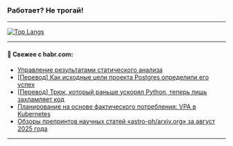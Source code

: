 ### Работает? Не трогай!

---
<!--
#### 🛠️ Technical stack:

![Java](https://img.shields.io/badge/Java-informational?logo=Oracle&style=flat&logoColor=white&color=FF4500)
![Kotlin](https://img.shields.io/badge/Kotlin-informational?logo=Kotlin&style=flat&logoColor=white&color=774D97)
![TS](https://img.shields.io/badge/TypeScript-informational?logo=typeScript&style=flat&logoColor=black&color=017acc)
![Python](https://img.shields.io/badge/Python-informational?logo=Python&style=flat&logoColor=black&color=ffdd54) <br>
![Spring](https://img.shields.io/badge/Spring-informational?logo=Spring&style=flat&logoColor=white&color=6DB33F) 
![SpringBoot](https://img.shields.io/badge/SpringBoot-informational?logo=SpringBoot&style=flat&logoColor=white&color=6DB33F)
![Nest](https://img.shields.io/badge/NestJS-informational?logo=NestJS&style=flat&logoColor=white&color=E0234E) 
![NodeJS](https://img.shields.io/badge/NodeJS-informational?logo=node.js&style=flat&logoColor=white&color=70A760)<br>
![PostgreSQL](https://img.shields.io/badge/PostgreSQL-informational?logo=PostgreSQL&style=flat&logoColor=white&color=DAA520)
![MongoDB](https://img.shields.io/badge/MongoDB-informational?logo=MongoDB&style=flat&logoColor=white&color=870000)
![Apache](https://img.shields.io/badge/Apache-informational?logo=apache&style=flat&logoColor=white&color=f74e28)

___ 
-->

<!--- #### 🛠️ : --->

[![Top Langs](https://github-readme-stats-82jvfl3w3-advtsettinggmailcoms-projects.vercel.app/api/top-langs/?username=zloylis&langs_count=10&hide_title=true&title_color=e6edf3&size_weight=0.5&count_weight=0.5&layout=compact&hide_progress=true&hide_border=true&theme=dracula&hide=css,makefile,cmake)](https://github.com/zloylis)

<!---


####  :octocat:&nbsp;&nbsp; Статистика:

![GitHub stats](https://github-readme-stats-u2qms2cxw-advtsettinggmailcoms-projects.vercel.app/api?username=zloylis&show_icons=true&hide_border=true&theme=dracula&title_color=e6edf3&include_all_commits=true&count_private=true&hide_rank=false&hide_title=true&rank_icon=github)
-->
---

#### 💬 Свежее с habr.com:

<!-- BLOG-POST-LIST:START -->
- [Управление результатами статического анализа](https://habr.com/ru/companies/pvs-studio/articles/951620/?utm_source=habrahabr&utm_medium=rss&utm_campaign=951620)
- [[Перевод] Как исходные цели проекта Postgres определили его успех](https://habr.com/ru/articles/951470/?utm_source=habrahabr&utm_medium=rss&utm_campaign=951470)
- [[Перевод] Трюк, который раньше ускорял Python, теперь лишь захламляет код](https://habr.com/ru/articles/951230/?utm_source=habrahabr&utm_medium=rss&utm_campaign=951230)
- [Планирование на основе фактического потребления: VPA в Kubernetes](https://habr.com/ru/companies/otus/articles/949734/?utm_source=habrahabr&utm_medium=rss&utm_campaign=949734)
- [Обзоры препринтов научных статей «astro-ph/arxiv.org» за август 2025 года](https://habr.com/ru/articles/951530/?utm_source=habrahabr&utm_medium=rss&utm_campaign=951530)
<!-- BLOG-POST-LIST:END -->

---
